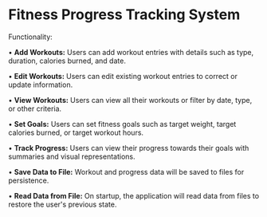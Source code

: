 # Fitness Progress Tracking System

Functionality:

•	**Add Workouts:** Users can add workout entries with details such as type, duration, calories burned, and date.

•	**Edit Workouts:** Users can edit existing workout entries to correct or update information.

•	**View Workouts:** Users can view all their workouts or filter by date, type, or other criteria.

•	**Set Goals:** Users can set fitness goals such as target weight, target calories burned, or target workout hours.

•	**Track Progress:** Users can view their progress towards their goals with summaries and visual representations.

•	**Save Data to File:** Workout and progress data will be saved to files for persistence.

•	**Read Data from File:** On startup, the application will read data from files to restore the user's previous state.

